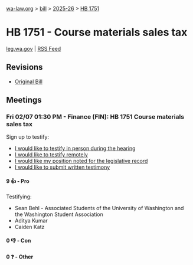 [wa-law.org](/) > [bill](/bill/) > [2025-26](/bill/2025-26/) > [HB 1751](/bill/2025-26/hb/1751/)

# HB 1751 - Course materials sales tax
[leg.wa.gov](https://app.leg.wa.gov/billsummary?BillNumber=1751&Year=2025&Initiative=false) | [RSS Feed](./rss.xml)

## Revisions
* [Original Bill](1/)

## Meetings
### Fri 02/07 01:30 PM - Finance (FIN): HB 1751 Course materials sales tax
Sign up to testify:
* [I would like to testify in person during the hearing](https://app.leg.wa.gov/csi/Testifier/Add?chamber=House&mId=32634&aId=162998&caId=25499&tId=1)
* [I would like to testify remotely](https://app.leg.wa.gov/csi/Testifier/Add?chamber=House&mId=32634&aId=162998&caId=25499&tId=2)
* [I would like my position noted for the legislative record](https://app.leg.wa.gov/csi/Testifier/Add?chamber=House&mId=32634&aId=162998&caId=25499&tId=3)
* [I would like to submit written testimony](https://app.leg.wa.gov/csi/Testifier/Add?chamber=House&mId=32634&aId=162998&caId=25499&tId=4)

#### 9 👍 - Pro
Testifying:
* Sean Behl - Associated Students of the University of Washington and the Washington Student Association
* Aditya Kumar
* Caiden Katz

#### 0 👎 - Con

#### 0 ❓ - Other
